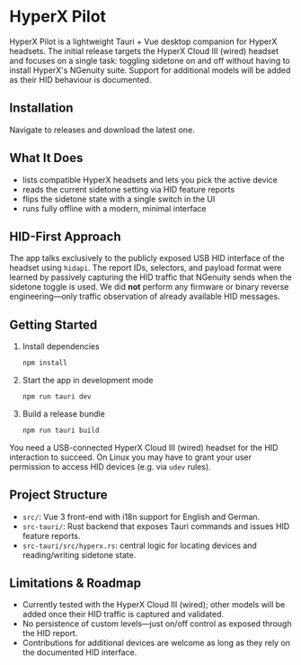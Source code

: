 # HyperX Pilot

HyperX Pilot is a lightweight Tauri + Vue desktop companion for HyperX headsets. The initial release targets the HyperX Cloud III (wired) headset and focuses on a single task: toggling sidetone on and off without having to install HyperX's NGenuity suite. Support for additional models will be added as their HID behaviour is documented.

## Installation

Navigate to releases and download the latest one.

## What It Does
- lists compatible HyperX headsets and lets you pick the active device
- reads the current sidetone setting via HID feature reports
- flips the sidetone state with a single switch in the UI
- runs fully offline with a modern, minimal interface

## HID-First Approach
The app talks exclusively to the publicly exposed USB HID interface of the headset using `hidapi`. The report IDs, selectors, and payload format were learned by passively capturing the HID traffic that NGenuity sends when the sidetone toggle is used. We did **not** perform any firmware or binary reverse engineering—only traffic observation of already available HID messages.

## Getting Started
1. Install dependencies
   ```bash
   npm install
   ```
2. Start the app in development mode
   ```bash
   npm run tauri dev
   ```
3. Build a release bundle
   ```bash
   npm run tauri build
   ```

You need a USB-connected HyperX Cloud III (wired) headset for the HID interaction to succeed. On Linux you may have to grant your user permission to access HID devices (e.g. via `udev` rules).

## Project Structure
- `src/`: Vue 3 front-end with i18n support for English and German.
- `src-tauri/`: Rust backend that exposes Tauri commands and issues HID feature reports.
- `src-tauri/src/hyperx.rs`: central logic for locating devices and reading/writing sidetone state.

## Limitations & Roadmap
- Currently tested with the HyperX Cloud III (wired); other models will be added once their HID traffic is captured and validated.
- No persistence of custom levels—just on/off control as exposed through the HID report.
- Contributions for additional devices are welcome as long as they rely on the documented HID interface.
